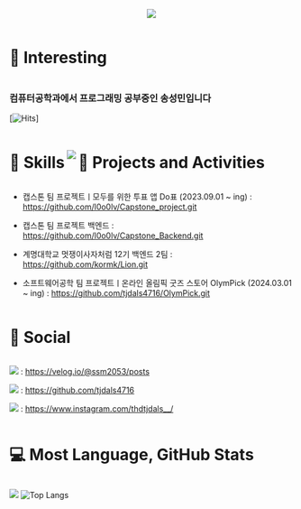 <p align='center'>
    <img src="https://capsule-render.vercel.app/api?type=waving&color=auto&height=300&section=header&text=Welcome!%20&fontSize=90&animation=fadeIn&fontAlignY=38&desc=This%20Is%20SeongMin's%20GitHub%20Profile!%20&descAlignY=51&descAlign=62"/>
</p>

<h1 style="display: inline-block; vertical-align: middle;">📌 Interesting</h1>

### 컴퓨터공학과에서 프로그래밍 공부중인 송성민입니다 
[![Hits](https://hits.seeyoufarm.com/api/count/incr/badge.svg?url=https%3A%2F%2Fgithub.com%2Ftjdals4716%2Fhit-counter&count_bg=%2379C83D&title_bg=%23555555&icon=&icon_color=%23E7E7E7&title=hits&edge_flat=false)]

<h1 style="display: inline-block; vertical-align: middle;">🚀 Skills</h1>

<img src="https://skillicons.dev/icons?i=c,cs,html,visualstudio,vscode,py,java,spring,idea,eclipse,mysql,gcp,postman,git,github,notion,apple,windows,discord,instagram">

<h1 style="display: inline-block; vertical-align: middle;">💼 Projects and Activities</h1>

 - 캡스톤 팀 프로젝트ㅣ모두를 위한 투표 앱 Do표 (2023.09.01 ~ ing) : https://github.com/l0o0lv/Capstone_project.git
   
 - 캡스톤 팀 프로젝트 백엔드 : https://github.com/l0o0lv/Capstone_Backend.git
   
 - 계명대학교 멋쟁이사자처럼 12기 백엔드 2팀 : https://github.com/kormk/Lion.git

 - 소프트웨어공학 팀 프로젝트ㅣ온라인 올림픽 굿즈 스토어 OlymPick (2024.03.01 ~ ing) : https://github.com/tjdals4716/OlymPick.git

<h1 style="display: inline-block; vertical-align: middle;">📝 Social</h1>

<img src="https://img.shields.io/badge/velog-298D46?style=for-the-badge&logo=velog&logoColor=white" /> : https://velog.io/@ssm2053/posts

<img src="https://img.shields.io/badge/GitHub-100000?style=for-the-badge&logo=github&logoColor=white" /> : https://github.com/tjdals4716

<img src="https://img.shields.io/badge/Instagram-E4405F?style=for-the-badge&logo=instagram&logoColor=white" /> : https://www.instagram.com/thdtjdals__/

<h1 style="display: inline-block; vertical-align: middle;">💻 Most Language, GitHub Stats</h1>

<img src="https://github-readme-stats.vercel.app/api/top-langs/?username=tjdals4716&theme=tokyonight"> ![Top Langs](https://github-readme-stats.vercel.app/api?username=tjdals4716\&rank_icon=github&theme=tokyonight)


<!--
**tjdals4716/tjdals4716** is a ✨ _special_ ✨ repository because its `README.md` (this file) appears on your GitHub profile.

Here are some ideas to get you started:

- 🔭 I’m currently working on ...
- 🌱 I’m currently learning ...
- 👯 I’m looking to collaborate on ...
- 🤔 I’m looking for help with ...
- 💬 Ask me about ...
- 📫 How to reach me: ...
- 😄 Pronouns: ...
- ⚡ Fun fact: ...
-->

